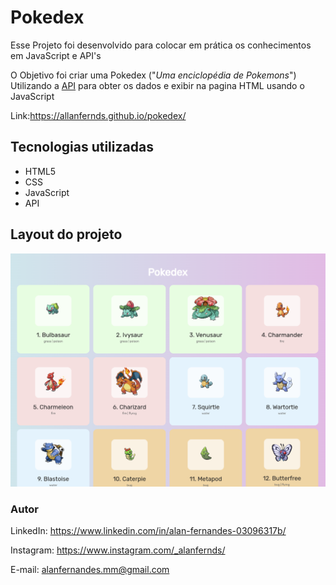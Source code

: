 # Pokedex

Esse Projeto foi desenvolvido para colocar em prática os conhecimentos em JavaScript e API's

O Objetivo foi criar uma Pokedex ("*Uma enciclopédia de Pokemons*") Utilizando a [API](https://pokeapi.co) para obter os dados e exibir na pagina HTML usando o JavaScript

Link:https://allanfernds.github.io/pokedex/

## Tecnologias utilizadas
* HTML5
* CSS
* JavaScript
* API 


## Layout do projeto

![layout.png](img/layout.png)

### Autor

LinkedIn: https://www.linkedin.com/in/alan-fernandes-03096317b/

Instagram: https://www.instagram.com/_alanfernds/

E-mail: alanfernandes.mm@gmail.com

